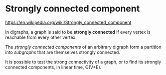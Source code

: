 # Strongly connected component

https://en.wikipedia.org/wiki/Strongly_connected_component

In digraphs, a graph is said to be **strongly connected** if every vertex is reachable from every other vertex.

The *strongly connected components* of an arbitrary digraph form a partition into *subgraphs* that are themselves strongly connected.

It is possible to test the strong connectivity of a graph, or to find its strongly connected components, in linear time, Θ(V+E).
